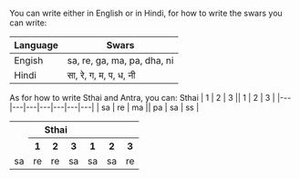 You can write either in English or in Hindi, for how to write the swars you can write:

| Language | Swars |
|----------|-------|
| Engish | sa, re, ga, ma, pa, dha, ni |
| Hindi | सा, रे, ग, म, प, ध, नी |

As for how to write Sthai and Antra, you can:
Sthai
| 1 | 2 | 3 || 1 | 2 | 3 |
|---|---|---|---|---|---|---|
| sa | re | ma || pa | sa | ss |

<table>
  <tr>
    <th rowspan="2" style="text-align:center;">&nbsp;</th>
    <th colspan="3" style="text-align:center;">Sthai</th>
    <th colspan="3" style="text-align:center;">&nbsp;</th>
  </tr>
  <tr>
    <th>1</th>
    <th>2</th>
    <th>3</th>
    <th>1</th>
    <th>2</th>
    <th>3</th>
  </tr>
  <tr>
    <td>sa</td>
    <td>re</td>
    <td>re</td>
    <td>sa</td>
    <td>sa</td>
    <td>sa</td>
    <td>re</td>
  </tr>
</table>